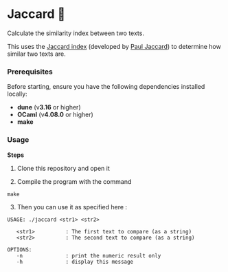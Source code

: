 # Jaccard 🧬

Calculate the similarity index between two texts.

This uses the [Jaccard index](https://en.wikipedia.org/wiki/Jaccard_index) (developed by [Paul Jaccard](https://en.wikipedia.org/wiki/Paul_Jaccard)) to determine how similar two texts are.


### Prerequisites

Before starting, ensure you have the following dependencies installed locally:

- **dune** (v**3.16** or higher)
- **OCaml** (v**4.08.0** or higher)
- **make**

### Usage

**Steps**

1. Clone this repository and open it

2. Compile the program with the command

```
make
```

3. Then you can use it as specified here :

```
USAGE: ./jaccard <str1> <str2>

   <str1>          : The first text to compare (as a string)
   <str2>          : The second text to compare (as a string)

OPTIONS:
   -n              : print the numeric result only
   -h              : display this message
```